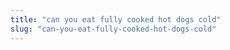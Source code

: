 ```yaml
---
title: "can you eat fully cooked hot dogs cold"
slug: "can-you-eat-fully-cooked-hot-dogs-cold"
---
```


